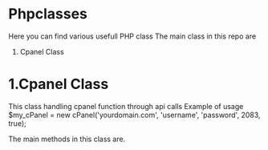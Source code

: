 Phpclasses
==========
Here you can find various usefull PHP class
The main class in this repo are
  1. Cpanel Class

1.Cpanel Class
============
This class handling cpanel function through api calls
Example of usage
    $my_cPanel = new cPanel('yourdomain.com', 'username', 'password', 2083, true);

The main methods in this class are.

